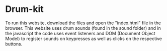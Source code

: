# Drum-kit
To run this website, download the files and open the "index.html" file in the browser. This website uses drum sounds (found in the sound folder) and in the javascript the code uses event listeners and DOM (Document Object Model) to register sounds on keypresses as well as clicks on the respective buttons.
